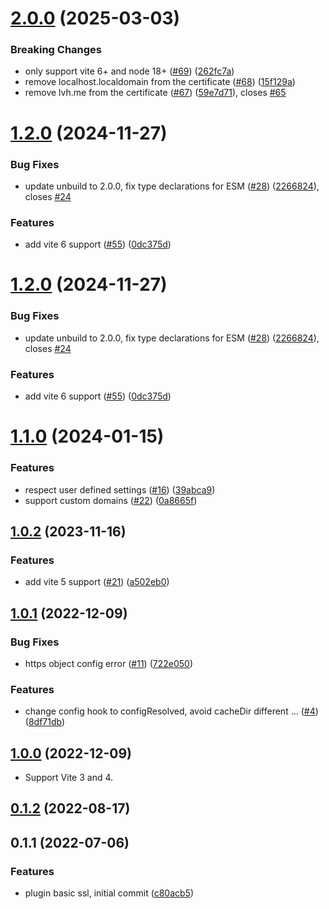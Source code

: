 # [2.0.0](https://github.com/vitejs/vite-plugin-basic-ssl/compare/v1.2.0...v2.0.0) (2025-03-03)


### Breaking Changes

* only support vite 6+ and node 18+ ([#69](https://github.com/vitejs/vite-plugin-basic-ssl/issues/69)) ([262fc7a](https://github.com/vitejs/vite-plugin-basic-ssl/commit/262fc7ad4694a4a9edd0da9e36b80a46397459b8))
* remove localhost.localdomain from the certificate ([#68](https://github.com/vitejs/vite-plugin-basic-ssl/issues/68)) ([15f129a](https://github.com/vitejs/vite-plugin-basic-ssl/commit/15f129ad72762f6f6daa9e30ebab55f898885bba))
* remove lvh.me from the certificate ([#67](https://github.com/vitejs/vite-plugin-basic-ssl/issues/67)) ([59e7d71](https://github.com/vitejs/vite-plugin-basic-ssl/commit/59e7d71e90138c08f782652cf50afeaa4c195e04)), closes [#65](https://github.com/vitejs/vite-plugin-basic-ssl/issues/65)



# [1.2.0](https://github.com/vitejs/vite-plugin-basic-ssl/compare/v1.1.0...v1.2.0) (2024-11-27)


### Bug Fixes

* update unbuild to 2.0.0, fix type declarations for ESM ([#28](https://github.com/vitejs/vite-plugin-basic-ssl/issues/28)) ([2266824](https://github.com/vitejs/vite-plugin-basic-ssl/commit/2266824312e929041dff6f37e3ed945aeb4e40e9)), closes [#24](https://github.com/vitejs/vite-plugin-basic-ssl/issues/24)


### Features

* add vite 6 support ([#55](https://github.com/vitejs/vite-plugin-basic-ssl/issues/55)) ([0dc375d](https://github.com/vitejs/vite-plugin-basic-ssl/commit/0dc375d39827d0681c7bcf92eb5b8a94c4caf57f))



# [1.2.0](https://github.com/vitejs/vite-plugin-basic-ssl/compare/v1.1.0...v1.2.0) (2024-11-27)


### Bug Fixes

* update unbuild to 2.0.0, fix type declarations for ESM ([#28](https://github.com/vitejs/vite-plugin-basic-ssl/issues/28)) ([2266824](https://github.com/vitejs/vite-plugin-basic-ssl/commit/2266824312e929041dff6f37e3ed945aeb4e40e9)), closes [#24](https://github.com/vitejs/vite-plugin-basic-ssl/issues/24)


### Features

* add vite 6 support ([#55](https://github.com/vitejs/vite-plugin-basic-ssl/issues/55)) ([0dc375d](https://github.com/vitejs/vite-plugin-basic-ssl/commit/0dc375d39827d0681c7bcf92eb5b8a94c4caf57f))



# [1.1.0](https://github.com/vitejs/vite-plugin-basic-ssl/compare/v1.0.2...v1.1.0) (2024-01-15)


### Features

* respect user defined settings ([#16](https://github.com/vitejs/vite-plugin-basic-ssl/issues/16)) ([39abca9](https://github.com/vitejs/vite-plugin-basic-ssl/commit/39abca96980d596753d1e0fc68ba1f3c2e32d320))
* support custom domains ([#22](https://github.com/vitejs/vite-plugin-basic-ssl/issues/22)) ([0a8665f](https://github.com/vitejs/vite-plugin-basic-ssl/commit/0a8665fc5ff5b4e95e93c218bcb5a0b885a3953a))



## [1.0.2](https://github.com/vitejs/vite-plugin-basic-ssl/compare/v1.0.1...v1.0.2) (2023-11-16)


### Features

* add vite 5 support ([#21](https://github.com/vitejs/vite-plugin-basic-ssl/issues/21)) ([a502eb0](https://github.com/vitejs/vite-plugin-basic-ssl/commit/a502eb002ebf0a910cb7675a6bc838bc7817fbff))



## [1.0.1](https://github.com/vitejs/vite-plugin-basic-ssl/compare/v0.1.2...v1.0.1) (2022-12-09)


### Bug Fixes

* https object config error ([#11](https://github.com/vitejs/vite-plugin-basic-ssl/issues/11)) ([722e050](https://github.com/vitejs/vite-plugin-basic-ssl/commit/722e0501babd80620fff2903207d2c633f394e15))


### Features

* change config hook to configResolved, avoid cacheDir different … ([#4](https://github.com/vitejs/vite-plugin-basic-ssl/issues/4)) ([8df71db](https://github.com/vitejs/vite-plugin-basic-ssl/commit/8df71db382dff0dbf5aa442b3b68e77aaa6206f3))



## [1.0.0](https://github.com/vitejs/vite-plugin-basic-ssl/compare/v0.1.2...v1.0.0) (2022-12-09)

* Support Vite 3 and 4.


## [0.1.2](https://github.com/vitejs/vite-plugin-basic-ssl/compare/v0.1.1...v0.1.2) (2022-08-17)



## 0.1.1 (2022-07-06)


### Features

* plugin basic ssl, initial commit ([c80acb5](https://github.com/vitejs/vite-plugin-basic-ssl/commit/c80acb5942b96a3260712cf8805c972e09762a96))



